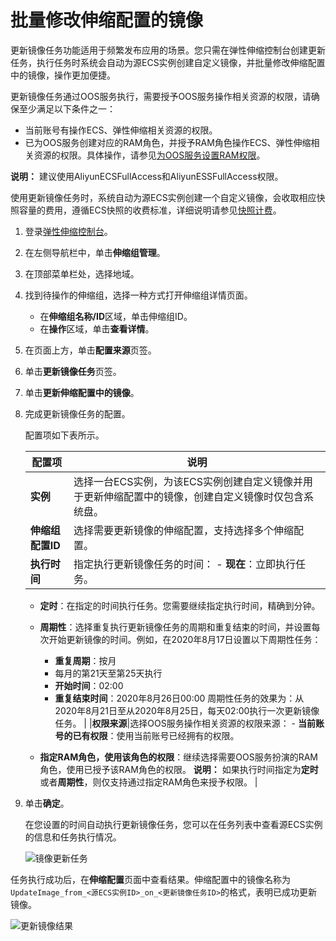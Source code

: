 # 批量修改伸缩配置的镜像

更新镜像任务功能适用于频繁发布应用的场景。您只需在弹性伸缩控制台创建更新任务，执行任务时系统会自动为源ECS实例创建自定义镜像，并批量修改伸缩配置中的镜像，操作更加便捷。

更新镜像任务通过OOS服务执行，需要授予OOS服务操作相关资源的权限，请确保至少满足以下条件之一：

-   当前账号有操作ECS、弹性伸缩相关资源的权限。
-   已为OOS服务创建对应的RAM角色，并授予RAM角色操作ECS、弹性伸缩相关资源的权限。具体操作，请参见[为OOS服务设置RAM权限](https://help.aliyun.com/document_detail/120810.html)。

**说明：** 建议使用AliyunECSFullAccess和AliyunESSFullAccess权限。

使用更新镜像任务时，系统自动为源ECS实例创建一个自定义镜像，会收取相应快照容量的费用，遵循ECS快照的收费标准，详细说明请参见[快照计费](/cn.zh-CN/产品定价/计费项/快照计费.md)。

1.  登录[弹性伸缩控制台](https://essnew.console.aliyun.com/)。

2.  在左侧导航栏中，单击**伸缩组管理**。

3.  在顶部菜单栏处，选择地域。

4.  找到待操作的伸缩组，选择一种方式打开伸缩组详情页面。

    -   在**伸缩组名称/ID**区域，单击伸缩组ID。
    -   在**操作**区域，单击**查看详情**。
5.  在页面上方，单击**配置来源**页签。

6.  单击**更新镜像任务**页签。

7.  单击**更新伸缩配置中的镜像**。

8.  完成更新镜像任务的配置。

    配置项如下表所示。

    |配置项|说明|
    |---|--|
    |**实例**|选择一台ECS实例，为该ECS实例创建自定义镜像并用于更新伸缩配置中的镜像，创建自定义镜像时仅包含系统盘。|
    |**伸缩组配置ID**|选择需要更新镜像的伸缩配置，支持选择多个伸缩配置。|
    |**执行时间**|指定执行更新镜像任务的时间：     -   **现在**：立即执行任务。
    -   **定时**：在指定的时间执行任务。您需要继续指定执行时间，精确到分钟。
    -   **周期性**：选择重复执行更新镜像任务的周期和重复结束的时间，并设置每次开始更新镜像的时间。例如，在2020年8月17日设置以下周期性任务：

        -   **重复周期**：按月
        -   每月的第21天至第25天执行
        -   **开始时间**：02:00
        -   **重复结束时间**：2020年8月26日00:00
周期性任务的效果为：从2020年8月21日至从2020年8月25日，每天02:00执行一次更新镜像任务。 |
    |**权限来源**|选择OOS服务操作相关资源的权限来源：     -   **当前账号的已有权限**：使用当前账号已经拥有的权限。
    -   **指定RAM角色，使用该角色的权限**：继续选择需要OOS服务扮演的RAM角色，使用已授予该RAM角色的权限。
**说明：** 如果执行时间指定为**定时**或者**周期性**，则仅支持通过指定RAM角色来授予权限。 |

9.  单击**确定**。

    在您设置的时间自动执行更新镜像任务，您可以在任务列表中查看源ECS实例的信息和任务执行情况。

    ![镜像更新任务](https://static-aliyun-doc.oss-cn-hangzhou.aliyuncs.com/assets/img/zh-CN/9881470061/p129471.png)


任务执行成功后，在**伸缩配置**页面中查看结果。伸缩配置中的镜像名称为`UpdateImage_from_<源ECS实例ID>_on_<更新镜像任务ID>`的格式，表明已成功更新镜像。

![更新镜像结果](https://static-aliyun-doc.oss-cn-hangzhou.aliyuncs.com/assets/img/zh-CN/9881470061/p129493.png)

